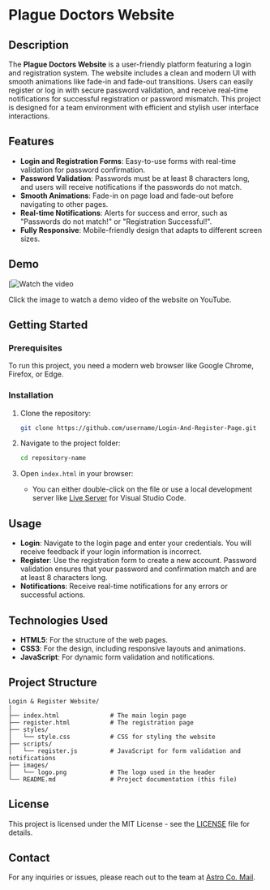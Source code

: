 
# Plague Doctors Website

## Description

The **Plague Doctors Website** is a user-friendly platform featuring a login and registration system. The website includes a clean and modern UI with smooth animations like fade-in and fade-out transitions. Users can easily register or log in with secure password validation, and receive real-time notifications for successful registration or password mismatch. This project is designed for a team environment with efficient and stylish user interface interactions.

## Features

- **Login and Registration Forms**: Easy-to-use forms with real-time validation for password confirmation.
- **Password Validation**: Passwords must be at least 8 characters long, and users will receive notifications if the passwords do not match.
- **Smooth Animations**: Fade-in on page load and fade-out before navigating to other pages.
- **Real-time Notifications**: Alerts for success and error, such as "Passwords do not match!" or "Registration Successful!".
- **Fully Responsive**: Mobile-friendly design that adapts to different screen sizes.

## Demo

[![Watch the video](https://youtu.be/TACbVY-b-vw)

Click the image to watch a demo video of the website on YouTube.

## Getting Started

### Prerequisites

To run this project, you need a modern web browser like Google Chrome, Firefox, or Edge.

### Installation

1. Clone the repository:
   ```bash
   git clone https://github.com/username/Login-And-Register-Page.git
   ```
   
2. Navigate to the project folder:
   ```bash
   cd repository-name
   ```

3. Open `index.html` in your browser:
   - You can either double-click on the file or use a local development server like [Live Server](https://marketplace.visualstudio.com/items?itemName=ritwickdey.LiveServer) for Visual Studio Code.

## Usage

- **Login**: Navigate to the login page and enter your credentials. You will receive feedback if your login information is incorrect.
- **Register**: Use the registration form to create a new account. Password validation ensures that your password and confirmation match and are at least 8 characters long.
- **Notifications**: Receive real-time notifications for any errors or successful actions.

## Technologies Used

- **HTML5**: For the structure of the web pages.
- **CSS3**: For the design, including responsive layouts and animations.
- **JavaScript**: For dynamic form validation and notifications.
  
## Project Structure

```plaintext
Login & Register Website/
│
├── index.html              # The main login page
├── register.html           # The registration page
├── styles/
│   └── style.css           # CSS for styling the website
├── scripts/
│   └── register.js         # JavaScript for form validation and notifications
├── images/
│   └── logo.png            # The logo used in the header
└── README.md               # Project documentation (this file)
```

## License

This project is licensed under the MIT License - see the [LICENSE](LICENSE) file for details.

## Contact

For any inquiries or issues, please reach out to the team at [Astro Co. Mail](astroco.business@gmail.com).
